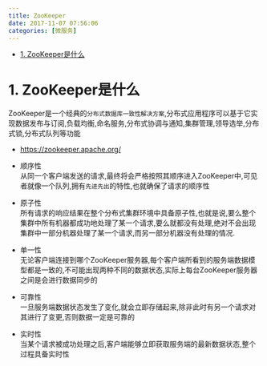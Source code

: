 ```yaml
---
title: ZooKeeper
date: 2017-11-07 07:56:06
categories: [微服务]
---
```


<!-- TOC -->

- [1. ZooKeeper是什么](#1-zookeeper是什么)

<!-- /TOC -->


<a id="markdown-1-zookeeper是什么" name="1-zookeeper是什么"></a>
# 1. ZooKeeper是什么

ZooKeeper是一个经典的`分布式数据库一致性解决方案`,分布式应用程序可以基于它实现数据发布与订阅,负载均衡,命名服务,分布式协调与通知,集群管理,领导选举,分布式锁,分布式队列等功能

* https://zookeeper.apache.org/

* 顺序性  
 从同一个客户端发送的请求,最终将会严格按照其顺序进入ZooKeeper中,可见者就像一个队列,拥有`先进先出`的特性,也就确保了请求的顺序性
* 原子性  
 所有请求的响应结果在整个分布式集群环境中具备原子性,也就是说,要么整个集群中所有机器都成功地处理了某一个请求,要么就都没有处理,绝对不会出现集群中一部分机器处理了某一个请求,而另一部分机器没有处理的情况.
* 单一性  
 无论客户端连接到哪个ZooKeeper服务器,每个客户端所看到的服务端数据模型都是一致的,不可能出现两种不同的数据状态,实际上每台ZooKeeper服务器之间是会进行数据同步的
* 可靠性  
 一旦服务端数据状态发生了变化,就会立即存储起来,除非此时有另一个请求对其进行了变更,否则数据一定是可靠的
* 实时性  
 当某个请求被成功处理之后,客户端能够立即获取服务端的最新数据状态,整个过程具备实时性
 